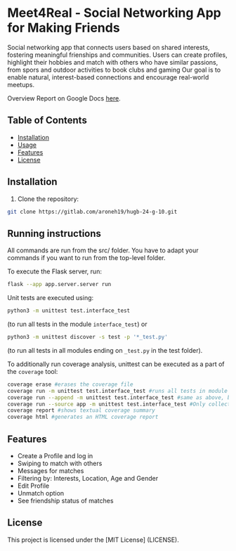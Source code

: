 # Meet4Real - Social Networking App for Making Friends

Social networking app that connects users based on shared interests, fostering meaningful frienships and communities.
Users can create profiles, highlight their hobbies and match with others who have similar passions, from spors and outdoor activities to book clubs and gaming
Our goal is to enable natural, interest-based connections and encourage real-world meetups.

Overview Report on Google Docs [here](https://docs.google.com/document/d/152uOSO3HXaR_VH70s5MGvPoHjmaE9rNMEzw18Dn9ckw/edit?usp=sharing).

## Table of Contents
- [Installation](#installation)
- [Usage](#usage)
- [Features](#features)
- [License](#license)

## Installation
1. Clone the repository:
```bash
git clone https://gitlab.com/aroneh19/hugb-24-g-10.git
```

## Running instructions
All commands are run from the src/ folder. You have to adapt your commands if you want to run from the top-level folder.

To execute the Flask server, run:
```bash
flask --app app.server.server run
```
Unit tests are executed using: 
```bash
python3 -m unittest test.interface_test
```
(to run all tests in the module ``interface_test``) or 
```bash
python3 -m unittest discover -s test -p '*_test.py'
```
(to run all tests in all modules ending on ``_test.py`` in the test folder).

To additionally run coverage analysis, unittest can be executed as a part of the ``coverage`` tool: 

```bash
coverage erase #erases the coverage file
coverage run -m unittest test.interface_test #runs all tests in module "test/interface_test.py" and records coverage
coverage run --append -m unittest test.interface_test #same as above, but does not override previous coverage information
coverage run --source app -m unittest test.interface_test #Only collects coverage information about the code in app folder
coverage report #shows textual coverage summary
coverage html #generates an HTML coverage report
```

## Features

- Create a Profile and log in
- Swiping to match with others
- Messages for matches
- Filtering by: Interests, Location, Age and Gender
- Edit Profile
- Unmatch option
- See friendship status of matches

## License
This project is licensed under the [MIT License] (LICENSE).


